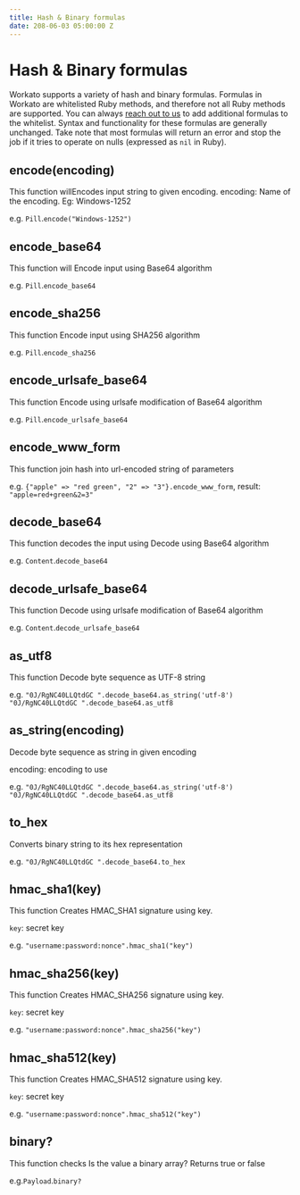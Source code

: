 ```yaml
---
title: Hash & Binary formulas
date: 208-06-03 05:00:00 Z
---
```

# Hash & Binary formulas
Workato supports a variety of hash and binary formulas. Formulas in Workato are whitelisted Ruby methods, and therefore not 
all Ruby methods are supported. You can always [reach out to us](/contact-us.md) to add additional formulas to the whitelist.
Syntax and functionality for these formulas are generally unchanged. Take note that most formulas will return an error and 
stop the job if it tries to operate on nulls (expressed as `nil` in Ruby).

## encode(encoding)
This function willEncodes input string to given encoding.
encoding: Name of the encoding. Eg: Windows-1252

e.g. `Pill`.`encode("Windows-1252")`

## encode_base64
This function will Encode input using Base64 algorithm

e.g. `Pill`.`encode_base64`

## encode_sha256
This function Encode input using SHA256 algorithm

e.g. `Pill`.`encode_sha256`

## encode_urlsafe_base64
This function Encode using urlsafe modification of Base64 algorithm

e.g. `Pill`.`encode_urlsafe_base64`


## encode_www_form
This function join hash into url-encoded string of parameters

e.g. `{"apple" => "red green", "2" => "3"}.encode_www_form`, result: `"apple=red+green&2=3"`

## decode_base64
This function decodes the input using Decode using Base64 algorithm

e.g. `Content`.`decode_base64`

## decode_urlsafe_base64
This function Decode using urlsafe modification of Base64 algorithm

e.g. `Content`.`decode_urlsafe_base64`

## as_utf8
This function Decode byte sequence as UTF-8 string

e.g. `"0J/RgNC40LLQtdGC ".decode_base64.as_string('utf-8')`
`"0J/RgNC40LLQtdGC ".decode_base64.as_utf8`

## as_string(encoding)
Decode byte sequence as string in given encoding

encoding: encoding to use

e.g. `"0J/RgNC40LLQtdGC ".decode_base64.as_string('utf-8')`
`"0J/RgNC40LLQtdGC ".decode_base64.as_utf8`


## to_hex
Converts binary string to its hex representation

e.g. `"0J/RgNC40LLQtdGC ".decode_base64.to_hex`

## hmac_sha1(key)
This function Creates HMAC_SHA1 signature using key.

`key`: secret key

e.g. `"username:password:nonce".hmac_sha1("key")`

## hmac_sha256(key)
This function Creates HMAC_SHA256 signature using key.

`key`: secret key

e.g. `"username:password:nonce".hmac_sha256("key")`

## hmac_sha512(key)
This function Creates HMAC_SHA512 signature using key.

`key`: secret key

e.g. `"username:password:nonce".hmac_sha512("key")`


## binary?
This function checks Is the value a binary array? Returns true or false

e.g.`Payload`.`binary?`


